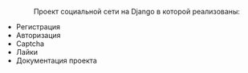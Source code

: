 <ul>
    <p align="center">Проект социальной сети на Django в которой реализованы:</p>
    <li>Регистрация</li>
    <li>Авторизация</li>
    <li>Captcha</li>
    <li>Лайки</li>
    <li>Документация проекта</li>
</ul>
